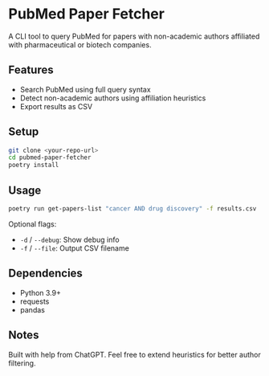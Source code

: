 
# PubMed Paper Fetcher

A CLI tool to query PubMed for papers with non-academic authors affiliated with pharmaceutical or biotech companies.

## Features

- Search PubMed using full query syntax
- Detect non-academic authors using affiliation heuristics
- Export results as CSV

## Setup

```bash
git clone <your-repo-url>
cd pubmed-paper-fetcher
poetry install
```

## Usage

```bash
poetry run get-papers-list "cancer AND drug discovery" -f results.csv
```

Optional flags:
- `-d` / `--debug`: Show debug info
- `-f` / `--file`: Output CSV filename

## Dependencies

- Python 3.9+
- requests
- pandas

## Notes

Built with help from ChatGPT. Feel free to extend heuristics for better author filtering.
